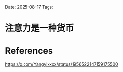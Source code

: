 Date: 2025-08-17
Tags: 

# 注意力是一种货币


# References
https://x.com/Yangyixxxx/status/1956522147159175500